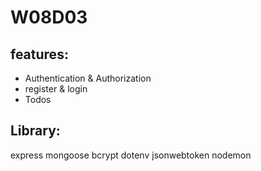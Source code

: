 # W08D03

## features:
- Authentication & Authorization
- register & login
- Todos

## Library:
express
mongoose
bcrypt
dotenv
jsonwebtoken
nodemon

